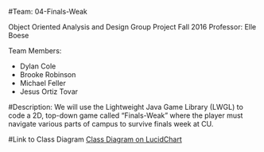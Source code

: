 #Team: 04-Finals-Weak

Object Oriented Analysis and Design Group Project
Fall 2016
Professor: Elle Boese

Team Members:
* Dylan Cole
* Brooke Robinson
* Michael Feller
* Jesus Ortiz Tovar

#Description:
We will use the Lightweight Java Game Library (LWGL) to code a 2D, top-down game called “Finals-Weak” where the player must navigate various parts of campus to survive finals week at CU.

#Link to Class Diagram
[Class Diagram on LucidChart](https://www.lucidchart.com/invitations/accept/84889681-2c38-455b-bb54-e6215b0d8ffa)

